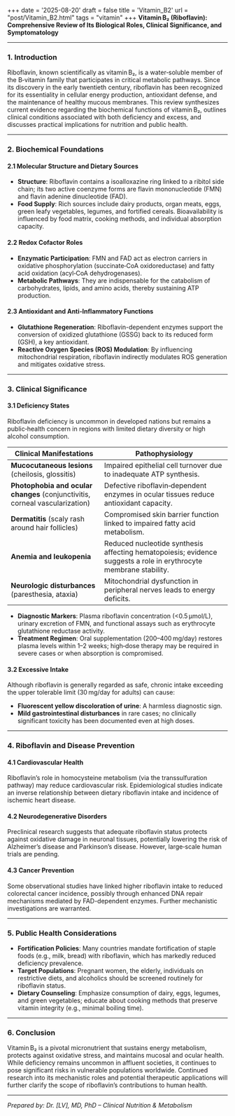 +++
date = '2025-08-20'
draft = false
title = 'Vitamin_B2'
url = "post/Vitamin_B2.html"
tags = "vitamin"
+++
**Vitamin B₂ (Riboflavin): Comprehensive Review of Its Biological Roles, Clinical Significance, and Symptomatology**

---

### 1. Introduction

Riboflavin, known scientifically as vitamin B₂, is a water‑soluble member of the B‑vitamin family that participates in critical metabolic pathways. Since its discovery in the early twentieth century, riboflavin has been recognized for its essentiality in cellular energy production, antioxidant defense, and the maintenance of healthy mucous membranes. This review synthesizes current evidence regarding the biochemical functions of vitamin B₂, outlines clinical conditions associated with both deficiency and excess, and discusses practical implications for nutrition and public health.

---

### 2. Biochemical Foundations

#### 2.1 Molecular Structure and Dietary Sources
- **Structure**: Riboflavin contains a isoalloxazine ring linked to a ribitol side chain; its two active coenzyme forms are flavin mononucleotide (FMN) and flavin adenine dinucleotide (FAD).
- **Food Supply**: Rich sources include dairy products, organ meats, eggs, green leafy vegetables, legumes, and fortified cereals. Bioavailability is influenced by food matrix, cooking methods, and individual absorption capacity.

#### 2.2 Redox Cofactor Roles
- **Enzymatic Participation**: FMN and FAD act as electron carriers in oxidative phosphorylation (succinate‑CoA oxidoreductase) and fatty acid oxidation (acyl‑CoA dehydrogenases).
- **Metabolic Pathways**: They are indispensable for the catabolism of carbohydrates, lipids, and amino acids, thereby sustaining ATP production.

#### 2.3 Antioxidant and Anti‑Inflammatory Functions
- **Glutathione Regeneration**: Riboflavin-dependent enzymes support the conversion of oxidized glutathione (GSSG) back to its reduced form (GSH), a key antioxidant.
- **Reactive Oxygen Species (ROS) Modulation**: By influencing mitochondrial respiration, riboflavin indirectly modulates ROS generation and mitigates oxidative stress.

---

### 3. Clinical Significance

#### 3.1 Deficiency States
Riboflavin deficiency is uncommon in developed nations but remains a public‑health concern in regions with limited dietary diversity or high alcohol consumption.

| **Clinical Manifestations** | **Pathophysiology** |
|-----------------------------|---------------------|
| **Mucocutaneous lesions** (cheilosis, glossitis) | Impaired epithelial cell turnover due to inadequate ATP synthesis. |
| **Photophobia and ocular changes** (conjunctivitis, corneal vascularization) | Defective riboflavin‑dependent enzymes in ocular tissues reduce antioxidant capacity. |
| **Dermatitis** (scaly rash around hair follicles) | Compromised skin barrier function linked to impaired fatty acid metabolism. |
| **Anemia and leukopenia** | Reduced nucleotide synthesis affecting hematopoiesis; evidence suggests a role in erythrocyte membrane stability. |
| **Neurologic disturbances** (paresthesia, ataxia) | Mitochondrial dysfunction in peripheral nerves leads to energy deficits. |

- **Diagnostic Markers**: Plasma riboflavin concentration (<0.5 µmol/L), urinary excretion of FMN, and functional assays such as erythrocyte glutathione reductase activity.
- **Treatment Regimen**: Oral supplementation (200–400 mg/day) restores plasma levels within 1–2 weeks; high‑dose therapy may be required in severe cases or when absorption is compromised.

#### 3.2 Excessive Intake
Although riboflavin is generally regarded as safe, chronic intake exceeding the upper tolerable limit (30 mg/day for adults) can cause:

- **Fluorescent yellow discoloration of urine**: A harmless diagnostic sign.
- **Mild gastrointestinal disturbances** in rare cases; no clinically significant toxicity has been documented even at high doses.

---

### 4. Riboflavin and Disease Prevention

#### 4.1 Cardiovascular Health
Riboflavin’s role in homocysteine metabolism (via the transsulfuration pathway) may reduce cardiovascular risk. Epidemiological studies indicate an inverse relationship between dietary riboflavin intake and incidence of ischemic heart disease.

#### 4.2 Neurodegenerative Disorders
Preclinical research suggests that adequate riboflavin status protects against oxidative damage in neuronal tissues, potentially lowering the risk of Alzheimer’s disease and Parkinson’s disease. However, large‑scale human trials are pending.

#### 4.3 Cancer Prevention
Some observational studies have linked higher riboflavin intake to reduced colorectal cancer incidence, possibly through enhanced DNA repair mechanisms mediated by FAD-dependent enzymes. Further mechanistic investigations are warranted.

---

### 5. Public Health Considerations

- **Fortification Policies**: Many countries mandate fortification of staple foods (e.g., milk, bread) with riboflavin, which has markedly reduced deficiency prevalence.
- **Target Populations**: Pregnant women, the elderly, individuals on restrictive diets, and alcoholics should be screened routinely for riboflavin status.
- **Dietary Counseling**: Emphasize consumption of dairy, eggs, legumes, and green vegetables; educate about cooking methods that preserve vitamin integrity (e.g., minimal boiling time).

---

### 6. Conclusion

Vitamin B₂ is a pivotal micronutrient that sustains energy metabolism, protects against oxidative stress, and maintains mucosal and ocular health. While deficiency remains uncommon in affluent societies, it continues to pose significant risks in vulnerable populations worldwide. Continued research into its mechanistic roles and potential therapeutic applications will further clarify the scope of riboflavin’s contributions to human health.

---

*Prepared by: Dr. [LV], MD, PhD – Clinical Nutrition & Metabolism*
        